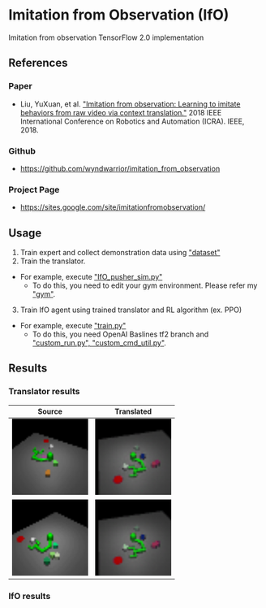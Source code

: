 # Imitation from Observation (IfO)
Imitation from observation TensorFlow 2.0 implementation

## References
### Paper
- Liu, YuXuan, et al. ["Imitation from observation: Learning to imitate behaviors from raw video via context translation."](https://arxiv.org/pdf/1707.03374.pdf) 2018 IEEE International Conference on Robotics and Automation (ICRA). IEEE, 2018.
### Github
- https://github.com/wyndwarrior/imitation_from_observation
### Project Page
- https://sites.google.com/site/imitationfromobservation/

## Usage
1. Train expert and collect demonstration data using ["dataset"](../dataset/README.md)
2. Train the translator.
- For example, execute ["IfO_pusher_sim.py"](./pusher/translator/IfO_pusher_sim.py)
    - To do this, you need to edit your gym environment. Please refer my ["gym"](../gym).
3. Train IfO agent using trained translator and RL algorithm (ex. PPO)
- For example, execute ["train.py"](./pusher/IfO_rl_train/train.py)
    - To do this, you need OpenAI Baslines tf2 branch and ["custom_run.py", "custom_cmd_util.py"](https://github.com/gemst1/baselines/tree/tf2).

## Results
### Translator results
|Source|Translated|
|:------:|:------:|
|<img src="./pusher/IfO_rl_train/baselines_results/20210405_09-45-53/trans_results/0_src.gif" width="150px" height="150px">|<img src="./pusher/IfO_rl_train/baselines_results/20210405_09-45-53/trans_results/0_trans.gif" width="150px" height="150px">|
|<img src="./pusher/IfO_rl_train/baselines_results/20210405_09-45-53/trans_results/1_src.gif" width="150px" height="150px">|<img src="./pusher/IfO_rl_train/baselines_results/20210405_09-45-53/trans_results/1_trans.gif" width="150px" height="150px">|
### IfO results